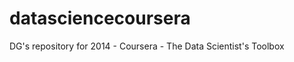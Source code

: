 datasciencecoursera
===================

DG's repository for 2014 - Coursera - The Data Scientist's Toolbox
